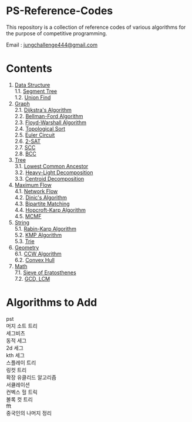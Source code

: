 # PS-Reference-Codes
This repository is a collection of reference codes of various algorithms for the purpose of competitive programming.

Email : <jungchallenge444@gmail.com>

# Contents
1. [Data Structure](https://github.com/manoflearning/PS-Reference-Codes/tree/master/Reference%20Codes/1.%20Data%20Structure) <br/>
1.1. [Segment Tree](https://github.com/manoflearning/PS-Reference-Codes/tree/master/Reference%20Codes/1.%20Data%20Structure/1.1.%20Segment%20Tree) <br/>
1.2. [Union Find](https://github.com/manoflearning/PS-Reference-Codes/blob/master/Reference%20Codes/1.%20Data%20Structure/1.2.%20Union%20Find.cpp) <br/>
2. [Graph](https://github.com/manoflearning/PS-Reference-Codes/tree/master/Reference%20Codes/2.%20Graph) <br/>
2.1. [Dijkstra's Algorithm](https://github.com/manoflearning/PS-Reference-Codes/blob/master/Reference%20Codes/2.%20Graph/2.1.%20Dijkstra's%20Algorithm.cpp) <br/>
2.2. [Bellman-Ford Algorithm](https://github.com/manoflearning/PS-Reference-Codes/blob/master/Reference%20Codes/2.%20Graph/2.2.%20Bellman-Ford%20Algorithm.cpp) <br/>
2.3. [Floyd-Warshall Algorithm](https://github.com/manoflearning/PS-Reference-Codes/blob/master/Reference%20Codes/2.%20Graph/2.3.%20Floyd-Warshall%20Algorithm.cpp) <br/>
2.4. [Topological Sort](https://github.com/manoflearning/PS-Reference-Codes/tree/master/Reference%20Codes/2.%20Graph/2.4.%20Topological%20Sort) <br/>
2.5. [Euler Circuit](https://github.com/manoflearning/PS-Reference-Codes/blob/master/Reference%20Codes/2.%20Graph/2.5.%20Euler%20Circuit.cpp) <br/>
2.6. [2-SAT](https://github.com/manoflearning/PS-Reference-Codes/blob/master/Reference%20Codes/2.%20Graph/2.6.%202-SAT.cpp) <br/>
2.7. [SCC](https://github.com/manoflearning/PS-Reference-Codes/blob/master/Reference%20Codes/2.%20Graph/2.7.%20SCC.cpp) <br/>
2.8. [BCC](https://github.com/manoflearning/PS-Reference-Codes/blob/master/Reference%20Codes/2.%20Graph/2.8.%20BCC.cpp) <br/>
3. [Tree](https://github.com/manoflearning/PS-Reference-Codes/tree/master/Reference%20Codes/3.%20Tree) <br/>
3.1. [Lowest Common Ancestor](https://github.com/manoflearning/PS-Reference-Codes/blob/master/Reference%20Codes/3.%20Tree/3.1.%20Lowest%20Common%20Ancestor.cpp) <br/>
3.2. [Heavy-Light Decomposition](https://github.com/manoflearning/PS-Reference-Codes/tree/master/Reference%20Codes/3.%20Tree/3.2.%20Heavy-Light%20Decomposition) <br/>
3.3. [Centroid Decomposition](https://github.com/manoflearning/PS-Reference-Codes/blob/master/Reference%20Codes/3.%20Tree/3.3.%20Centroid%20Decomposition.cpp) <br/>
4. [Maximum Flow](https://github.com/manoflearning/PS-Reference-Codes/tree/master/Reference%20Codes/4.%20Maximum%20Flow) <br/>
4.1. [Network Flow](https://github.com/manoflearning/PS-Reference-Codes/tree/master/Reference%20Codes/4.%20Maximum%20Flow/4.1.%20Network%20Flow) <br/>
4.2. [Dinic's Algorithm](https://github.com/manoflearning/PS-Reference-Codes/blob/master/Reference%20Codes/4.%20Maximum%20Flow/4.2.%20Dinic's%20Algorithm.cpp) <br/>
4.3. [Bipartite Matching](https://github.com/manoflearning/PS-Reference-Codes/blob/master/Reference%20Codes/4.%20Maximum%20Flow/4.3.%20Bipartite%20Matching.cpp) <br/>
4.4. [Hopcroft-Karp Algorithm](https://github.com/manoflearning/PS-Reference-Codes/blob/master/Reference%20Codes/4.%20Maximum%20Flow/4.4.%20Hopcroft-Karp%20Algorithm.cpp) <br/>
4.5. [MCMF](https://github.com/manoflearning/PS-Reference-Codes/blob/master/Reference%20Codes/4.%20Maximum%20Flow/4.5.%20MCMF.cpp) <br/>
5. [String](https://github.com/manoflearning/PS-Reference-Codes/tree/master/Reference%20Codes/5.%20String) <br/>
5.1. [Rabin-Karp Algorithm](https://github.com/manoflearning/PS-Reference-Codes/tree/master/Reference%20Codes/5.%20String/5.1.%20Rabin-Karp%20Algorithm) <br/>
5.2. [KMP Algorithm](https://github.com/manoflearning/PS-Reference-Codes/blob/master/Reference%20Codes/5.%20String/5.2.%20KMP%20Algorithm.cpp) <br/>
5.3. [Trie](https://github.com/manoflearning/PS-Reference-Codes/tree/master/Reference%20Codes/5.%20String/5.3.%20Trie) <br/>
6. [Geometry](https://github.com/manoflearning/PS-Reference-Codes/tree/master/Reference%20Codes/6.%20Geometry) <br/>
6.1. [CCW Algorithm](https://github.com/manoflearning/PS-Reference-Codes/blob/master/Reference%20Codes/6.%20Geometry/6.1.%20CCW%20Algorithm.cpp) <br/>
6.2. [Convex Hull](https://github.com/manoflearning/PS-Reference-Codes/blob/master/Reference%20Codes/6.%20Geometry/6.2.%20Convex%20Hull.cpp) <br/>
7. [Math](https://github.com/manoflearning/PS-Reference-Codes/tree/master/Reference%20Codes/7.%20Math) <br/>
7.1. [Sieve of Eratosthenes](https://github.com/manoflearning/PS-Reference-Codes/blob/master/Reference%20Codes/7.%20Math/7.1.%20Sieve%20of%20Eratosthenes.cpp) <br/>
7.2. [GCD, LCM](https://github.com/manoflearning/PS-Reference-Codes/blob/master/Reference%20Codes/7.%20Math/7.2.%20GCD,%20LCM.cpp) <br/>

# Algorithms to Add
pst <br/>
머지 소트 트리 <br/>
세그비츠 <br/>
동적 세그 <br/>
2d 세그 <br/>
kth 세그 <br/>
스플레이 트리 <br/>
링컷 트리 <br/>
확장 유클리드 알고리즘 <br/>
서큘레이션 <br/>
컨벡스 헐 트릭 <br/>
볼록 컷 트리 <br/>
fft <br/>
중국인의 나머지 정리 <br/>
